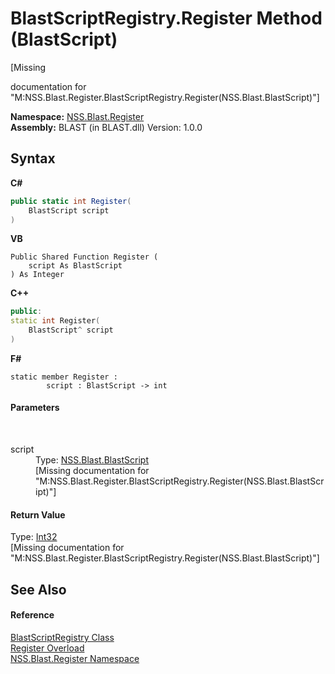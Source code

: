 # BlastScriptRegistry.Register Method (BlastScript)
 

\[Missing <summary> documentation for "M:NSS.Blast.Register.BlastScriptRegistry.Register(NSS.Blast.BlastScript)"\]

**Namespace:**&nbsp;<a href="702c545c-122f-76de-fb07-7c06df797ee5.md">NSS.Blast.Register</a><br />**Assembly:**&nbsp;BLAST (in BLAST.dll) Version: 1.0.0

## Syntax

**C#**<br />
``` C#
public static int Register(
	BlastScript script
)
```

**VB**<br />
``` VB
Public Shared Function Register ( 
	script As BlastScript
) As Integer
```

**C++**<br />
``` C++
public:
static int Register(
	BlastScript^ script
)
```

**F#**<br />
``` F#
static member Register : 
        script : BlastScript -> int 

```


#### Parameters
&nbsp;<dl><dt>script</dt><dd>Type: <a href="701ebde6-515e-1fd5-a11a-526716112a12.md">NSS.Blast.BlastScript</a><br />\[Missing <param name="script"/> documentation for "M:NSS.Blast.Register.BlastScriptRegistry.Register(NSS.Blast.BlastScript)"\]</dd></dl>

#### Return Value
Type: <a href="https://docs.microsoft.com/dotnet/api/system.int32" target="_blank" rel="noopener noreferrer">Int32</a><br />\[Missing <returns> documentation for "M:NSS.Blast.Register.BlastScriptRegistry.Register(NSS.Blast.BlastScript)"\]

## See Also


#### Reference
<a href="ce5a41c7-ce9f-1626-a0f1-dc97f6f00962.md">BlastScriptRegistry Class</a><br /><a href="09bb5769-0ca4-9198-5389-37658cbff9a3.md">Register Overload</a><br /><a href="702c545c-122f-76de-fb07-7c06df797ee5.md">NSS.Blast.Register Namespace</a><br />
